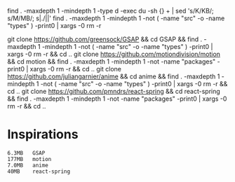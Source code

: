 find . -maxdepth 1 -mindepth 1 -type d -exec du -sh {} + | sed 's/K/KB/; s/M/MB/; s|\./||'
find . -maxdepth 1 -mindepth 1 -not \( -name "src" -o -name "types" \) -print0 | xargs -0 rm -r

git clone https://github.com/greensock/GSAP && cd GSAP && find . -maxdepth 1 -mindepth 1 -not \( -name "src" -o -name "types" \) -print0 | xargs -0 rm -r && cd ..
git clone https://github.com/motiondivision/motion && cd motion && find . -maxdepth 1 -mindepth 1 -not -name "packages" -print0 | xargs -0 rm -r && cd ..
git clone https://github.com/juliangarnier/anime && cd anime && find . -maxdepth 1 -mindepth 1 -not \( -name "src" -o -name "types" \) -print0 | xargs -0 rm -r && cd ..
git clone https://github.com/pmndrs/react-spring && cd react-spring && find . -maxdepth 1 -mindepth 1 -not -name "packages" -print0 | xargs -0 rm -r && cd ..

# Inspirations
```
6.3MB   GSAP
177MB   motion
7.0MB   anime
40MB    react-spring
```

